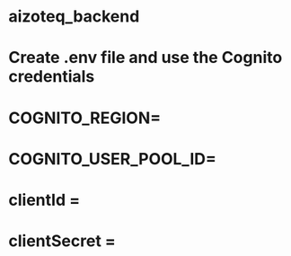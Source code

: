 # aizoteq_backend
# Create .env file and use the Cognito credentials
# COGNITO_REGION=
# COGNITO_USER_POOL_ID=
# clientId =
# clientSecret = 
